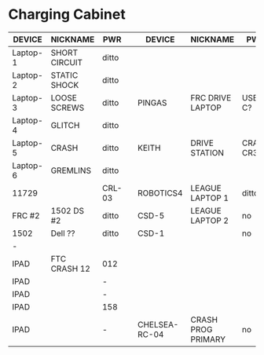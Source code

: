 # Charging Cabinet

DEVICE   | NICKNAME      |PWR   |   | DEVICE        | NICKNAME       |PWR          
---      |---            |---   |---| ---           |---             |---       
Laptop-1 | SHORT CIRCUIT |ditto |   |               |                |          
Laptop-2 | STATIC SHOCK  |ditto |   |               |                |          
Laptop-3 | LOOSE SCREWS  |ditto |   |PINGAS         |FRC DRIVE LAPTOP| USB-C?   
Laptop-4 | GLITCH        |ditto |   |               |                |          
Laptop-5 | CRASH         |ditto |   |KEITH          |DRIVE STATION   | CRASH CR3
Laptop-6 | GREMLINS      |ditto |   |               |                |          
11729    |               |CRL-03|   |ROBOTICS4      |LEAGUE LAPTOP 1 | ditto    
FRC #2   | 1502 DS #2    |ditto |   |CSD-5          |LEAGUE LAPTOP 2 | no       
1502     | Dell ??       |ditto |   |CSD-1          |                | no       
-        |               |      |   |               |                |          
IPAD     | FTC CRASH 12  | 012  |   |               |                |          
IPAD     |               | -    |   |               |                |          
IPAD     |               | -    |   |               |                |          
IPAD     |               | 158  |   |               |                |          
IPAD     |               | -    |   |CHELSEA-RC-04  |CRASH PROG PRIMARY | no          


